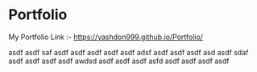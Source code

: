 # Portfolio
My Portfolio Link :-
https://yashdon999.github.io/Portfolio/

asdf
asdf
saf
asdf
asdf
asdf
asdf
asdf
adsf
asdf
asdf
asdf
asd
asdf
sdaf
asdf
asdf
asdf
asdf
awdsd
asdf
asdf
asdf
asfd
asdf
asdf
asdf
asdf

